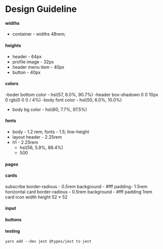 # Design Guideline

#### widths

- container - widths 48rem;

#### heights

- header - 64px
- profile image - 32px
- header menu item - 40px
- button - 40px

#### colors

-boder bottom color - hsl(57, 6.0%, 90.7%)
-header box-shadown 0 0 10px 0 rgb(0 0 0 / 4%)
-body font color - hsl(50, 6.0%, 10.0%)

- body bg color - hsl(60, 7.7%, 97.5%)

#### fonts

- body - 1.2 rem; fonts - 1.5; line-height
- layout header - 2.25rem
- h1 - 2.25rem
  - hsl(56, 5.9%, 88.4%)
  - 500

#### pages

#### cards

subscribe
border-radious - 0.5rem
background - #fff
padding- 1.5rem
horizontal card
border-radious - 0.5rem
background - #fff
padding 1rem
card icon
width height 52 \* 52

#### input

#### buttons

#### testing

```
yarn add --dev jest @types/jest ts-jest
```
